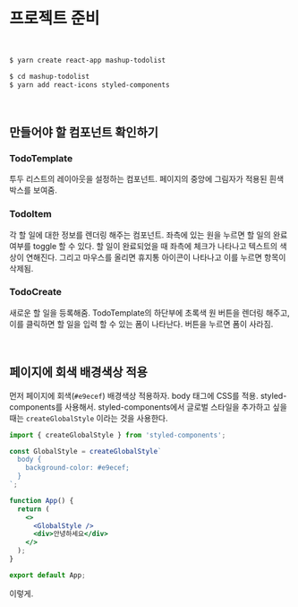 # 프로젝트 준비

<br/>

```sh
$ yarn create react-app mashup-todolist
```

```sh
$ cd mashup-todolist
$ yarn add react-icons styled-components
```

<br/>

## 만들어야 할 컴포넌트 확인하기

### TodoTemplate

투두 리스트의 레이아웃을 설정하는 컴포넌트. 페이지의 중앙에 그림자가 적용된 흰색 박스를 보여줌.

### TodoItem

각 할 일에 대한 정보를 렌더링 해주는 컴포넌트. 좌측에 있는 원을 누르면 할 일의 완료 여부를 toggle 할 수 있다. 할 일이 완료되었을 때 좌측에 체크가 나타나고 텍스트의 색상이 연해진다. 그리고 마우스를 올리면 휴지통 아이콘이 나타나고 이를 누르면 항목이 삭제됨.

### TodoCreate

새로운 할 일을 등록해줌. TodoTemplate의 하단부에 초록색 원 버튼을 렌더링 해주고, 이를 클릭하면 할 일을 입력 할 수 있는 폼이 나타난다. 버튼을 누르면 폼이 사라짐.

<br/>

## 페이지에 회색 배경색상 적용

먼저 페이지에 회색(`#e9ecef`) 배경색상 적용하자. body 태그에 CSS를 적용. styled-components를 사용해서. styled-components에서 글로벌 스타일을 추가하고 싶을 때는 `createGlobalStyle` 이라는 것을 사용한다.

```jsx
import { createGlobalStyle } from 'styled-components';

const GlobalStyle = createGlobalStyle`
  body {
    background-color: #e9ecef;
  }
`;

function App() {
  return (
    <>
      <GlobalStyle />
      <div>안녕하세요</div>
    </>
  );
}

export default App;
```

이렇게.